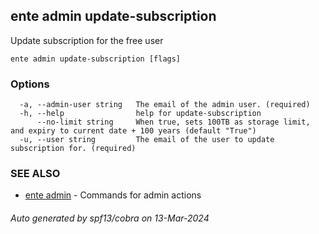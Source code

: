 ## ente admin update-subscription

Update subscription for the free user

```
ente admin update-subscription [flags]
```

### Options

```
  -a, --admin-user string   The email of the admin user. (required)
  -h, --help                help for update-subscription
      --no-limit string     When true, sets 100TB as storage limit, and expiry to current date + 100 years (default "True")
  -u, --user string         The email of the user to update subscription for. (required)
```

### SEE ALSO

* [ente admin](ente_admin.md)	 - Commands for admin actions

###### Auto generated by spf13/cobra on 13-Mar-2024
